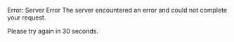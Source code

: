 Error: Server Error
The server encountered an error and could not complete your request.

Please try again in 30 seconds.